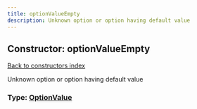 ```yaml
---
title: optionValueEmpty
description: Unknown option or option having default value
---
```

## Constructor: optionValueEmpty  
[Back to constructors index](index.md)



Unknown option or option having default value




### Type: [OptionValue](../types/OptionValue.md)


